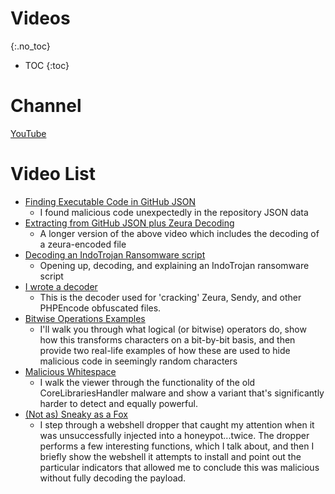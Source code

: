 # Videos
{:.no_toc}

* TOC
{:toc}

# Channel
[YouTube](https://www.youtube.com/channel/UCMj2ji-A08YlcOsVeX6-HVQ/)

# Video List
* [Finding Executable Code in GitHub JSON](https://youtu.be/XgEBOZUs0rg)
  * I found malicious code unexpectedly in the repository JSON data
* [Extracting from GitHub JSON plus Zeura Decoding](https://youtu.be/x5QIXCq6pK4)
  * A longer version of the above video which includes the decoding of a zeura-encoded file
* [Decoding an IndoTrojan Ransomware script](https://youtu.be/wND43xbWVgI)
  * Opening up, decoding, and explaining an IndoTrojan ransomware script
* [I wrote a decoder](https://youtu.be/AAnQkp48CJg)
  * This is the decoder used for 'cracking' Zeura, Sendy, and other PHPEncode obfuscated files.
* [Bitwise Operations Examples](https://www.youtube.com/watch?v=LB7kxbnvHVY)
  * I'll walk you through what logical (or bitwise) operators do, show how this transforms characters on a bit-by-bit basis, and then provide two real-life examples of how these are used to hide malicious code in seemingly random characters
* [Malicious Whitespace](https://www.youtube.com/watch?v=1KcI3qTC39w)
  * I walk the viewer through the functionality of the old CoreLibrariesHandler malware and show a variant that's significantly harder to detect and equally powerful.
* [(Not as) Sneaky as a Fox](https://www.youtube.com/watch?v=dwz1Nyw4laE)
  * I step through a webshell dropper that caught my attention when it was unsuccessfully injected into a honeypot...twice. The dropper performs a few interesting functions, which I talk about, and then I briefly show the webshell it attempts to install and point out the particular indicators that allowed me to conclude this was malicious without fully decoding the payload.
